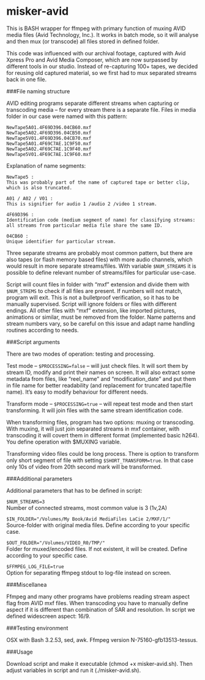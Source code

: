 # misker-avidThis is BASH wrapper for ffmpeg with primary function of muxing AVID media files (Avid Technology, Inc.). It works in batch mode, so it will analyse and then mux (or transcode) all files stored in defined folder.This code was influenced with our archival footage, captured with Avid Xpress Pro and Avid Media Composer, which are now surpassed by different tools in our studio. Instead of re-capturing 100+ tapes, we decided for reusing old captured material, so we first had to mux separated streams back in one file.  ###File naming structureAVID editing programs separate different streams when capturing or transcoding media – for every stream there is a separate file. Files in media folder in our case were named with this pattern:	NewTape5A01.4F69D396.04CB60.mxf	NewTape5A02.4F69D396.04CB50.mxf	NewTape5V01.4F69D396.04CB70.mxf	NewTape5A01.4F69C7AE.1C9F50.mxf	NewTape5A02.4F69C7AE.1C9F40.mxf	NewTape5V01.4F69C7AE.1C9F60.mxfExplanation of name segments:	NewTape5 :	This was probably part of the name of captured tape or better clip, which is also truncated.	A01 / A02 / V01 :	This is signifier for audio 1 /audio 2 /video 1 stream.	4F69D396 :	Identification code (medium segment of name) for classifying streams: all streams from particular media file share the same ID.	04CB60 :	Unique identifier for particular stream.Three separate streams are probably most common pattern, but there are also tapes (or flash memory based files) with more audio channels, which would result in more separate streams/files.  With variable `$NUM_STREAMS` it is possible to define relevant number of streams/files for particular use-case.Script will count files in folder with “mxf” extension and divide them with `$NUM_STREMS` to check if all files are present. If numbers will not match, program will exit. This is not a bulletproof verification, so it has to be manually supervised. Script will ignore folders or files with different endings. All other files with “mxf” extension, like imported pictures, animations or similar, must be removed from the folder. Name patterns and stream numbers vary, so be careful on this issue and adapt name handling routines according to needs.  ###Script argumentsThere are two modes of operation: testing and processing.Test mode – `$PROCESSING=false` – will just check files. It will sort them by stream ID, modify and print their names on screen. It will also extract some metadata from files, like “reel_name” and “modification_date” and put them in file name for better readability (and replacement for truncated tape/file name). It’s easy to modify behaviour for different needs.Transform mode – `$PROCESSING=true` – will repeat test mode and then start transforming. It will join files with the same stream identification code.When transforming files, program has two options: muxing or transcoding. With muxing, it will just join separated streams in mxf container, with transcoding it will covert them in different format (implemented basic h264). You define operation with $MUXING variable.Transforming video files could be long process. There is option to transform only short segment of file with setting `$SHORT_TRANSFORM=true`. In that case only 10s of video from 20th second mark will be transformed.###Additional parametersAdditional parameters that has to be defined in script:`$NUM_STREAMS=3`  Number of connected streams, most common value is 3 (1v,2A)`$IN_FOLDER="/Volumes/My Book/Avid MediaFiles LaCie 2/MXF/1/"`  Source-folder with original media files. Define according to your specific case.`$OUT_FOLDER="/Volumes/VIDEO_R0/TMP/"`  Folder for muxed/encoded files. If not existent, it will be created. Define according to your specific case.`$FFMPEG_LOG_FILE=true`  Option for separating ffmpeg stdout to log-file instead on screen.###MiscellaneaFfmpeg and many other programs have problems reading stream aspect flag from AVID mxf files. When transcoding you have to manually define aspect if it is different than combination of SAR and resolution. In script we defined widescreen aspect: 16/9.###Testing environmentOSX with Bash 3.2.53, sed, awk. Ffmpeg version N-75160-gfb13513-tessus.###UsageDownload script and make it executable (chmod +x misker-avid.sh). Then adjust variables in script and run it (./misker-avid.sh).